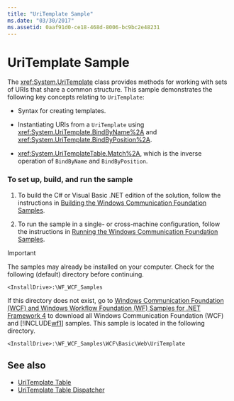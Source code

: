 ```yaml
---
title: "UriTemplate Sample"
ms.date: "03/30/2017"
ms.assetid: 0aaf91d0-ce18-468d-8006-bc9bc2e48231
---
```

# UriTemplate Sample
The <xref:System.UriTemplate> class provides methods for working with sets of URIs that share a common structure. This sample demonstrates the following key concepts relating to `UriTemplate`:  
  
- Syntax for creating templates.  
  
- Instantiating URIs from a `UriTemplate` using <xref:System.UriTemplate.BindByName%2A> and <xref:System.UriTemplate.BindByPosition%2A>.  
  
- <xref:System.UriTemplateTable.Match%2A>, which is the inverse operation of `BindByName` and `BindByPosition`.  
  
### To set up, build, and run the sample  
  
1. To build the C# or Visual Basic .NET edition of the solution, follow the instructions in [Building the Windows Communication Foundation Samples](building-the-samples.md).  
  
2. To run the sample in a single- or cross-machine configuration, follow the instructions in [Running the Windows Communication Foundation Samples](running-the-samples.md).  
  
> [!IMPORTANT]
> The samples may already be installed on your computer. Check for the following (default) directory before continuing.  
>
> `<InstallDrive>:\WF_WCF_Samples`  
>
> If this directory does not exist, go to [Windows Communication Foundation (WCF) and Windows Workflow Foundation (WF) Samples for .NET Framework 4](https://www.microsoft.com/download/details.aspx?id=21459) to download all Windows Communication Foundation (WCF) and [!INCLUDE[wf1](../../../../includes/wf1-md.md)] samples. This sample is located in the following directory.  
>
> `<InstallDrive>:\WF_WCF_Samples\WCF\Basic\Web\UriTemplate`  
  
## See also

- [UriTemplate Table](uritemplate-table-sample.md)
- [UriTemplate Table Dispatcher](uritemplate-table-dispatcher-sample.md)
